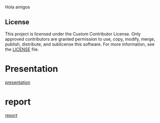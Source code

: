 Hola amigos
## License
This project is licensed under the Custom Contributor License. Only approved contributors are granted permission 
to use, copy, modify, merge, publish, distribute, and sublicense this software. For more information, see the 
[LICENSE](./LICENSE.txt) file.

# Presentation 
[presentation](https://www.canva.com/design/DAGF-pa3_S4/uxGe03O4zGjDtNg7XfwRlw/edit?utm_content=DAGF-pa3_S4&utm_campaign=designshare&utm_medium=link2&utm_source=sharebutton)

# report 
[report](https://www.canva.com/design/DAGFh_XT-qw/Mjw0qgLEsB6JCybB56AOxg/edit?utm_content=DAGFh_XT-qw&utm_campaign=designshare&utm_medium=link2&utm_source=sharebutton)
